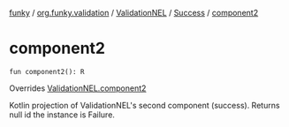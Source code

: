 [funky](../../../index.md) / [org.funky.validation](../../index.md) / [ValidationNEL](../index.md) / [Success](index.md) / [component2](.)

# component2

`fun component2(): R`

Overrides [ValidationNEL.component2](../component2.md)

Kotlin projection of ValidationNEL's second component (success). Returns null id the instance is Failure.

